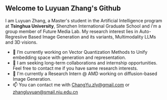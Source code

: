 ## Welcome to Luyuan Zhang's Github
I am Luyuan Zhang, a Master's student in the Artificial Intelligence program at **Tsinghua University**, Shenzhen International Graduate School and i'm a group member of Future Media Lab. My research interest lies in Auto-Regresiive Based Image Generation and its variants, Multimodality LLMs and 3D visions.

- 🔭 I’m currently working on Vector Quantization Methods to Unify embedding space with generation and representation.
- 🌱 I am seeking long-term collaborations and internship opportunities. Feel free to contact me if you have same research interests.
- 💼 I'm currently a Research Intern @ AMD working on diffusion-based Image Generation.
- 📫 You can contact me with ChangYu.zly@gmail.com or zhangluyuan@smail.nju.edu.cn


